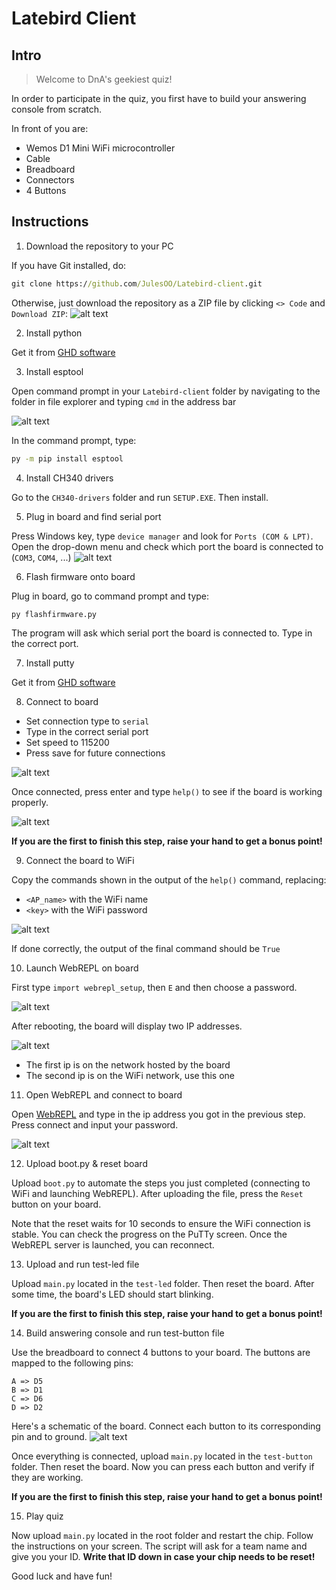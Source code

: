 # Latebird Client

## Intro

> Welcome to DnA's geekiest quiz! 

In order to participate in the quiz, you first have to build your answering console from scratch.

In front of you are:
- Wemos D1 Mini WiFi microcontroller
- Cable
- Breadboard
- Connectors
- 4 Buttons

## Instructions

1. Download the repository to your PC

If you have Git installed, do:
```cmd
git clone https://github.com/JulesOO/Latebird-client.git
```

Otherwise, just download the repository as a ZIP file by clicking `<> Code` and `Download ZIP`:
![alt text](images/zip.png)

2. Install python

Get it from [GHD software](https://mckinsey.service-now.com/ghd?id=mck_app_cat_item&sys_id=f13b9e1fdb55bf00c6722dcb0b96193b&class=pc_software_cat_item&utm_source=ghd_website&utm_medium=web&utm_content=search_results)

3. Install esptool

Open command prompt in your `Latebird-client` folder by navigating to the folder in file explorer and typing `cmd` in the address bar

![alt text](./images/searchbar.png)

In the command prompt, type:

```cmd
py -m pip install esptool
```

4. Install CH340 drivers

Go to the `CH340-drivers` folder and run `SETUP.EXE`. Then install.

5. Plug in board and find serial port

Press Windows key, type `device manager` and look for `Ports (COM & LPT)`.
Open the drop-down menu and check which port the board is connected to (`COM3`, `COM4`, ...)
![alt text](./images/COM.png)

6. Flash firmware onto board

Plug in board, go to command prompt and type:
```cmd
py flashfirmware.py
```

The program will ask which serial port the board is connected to. Type in the correct port.

7. Install putty

Get it from [GHD software](https://mckinsey.service-now.com/ghd?id=mck_app_cat_item&sys_id=5d6f99dddbf80f80b332f3561d961947&class=pc_software_cat_item&utm_source=ghd_website&utm_medium=web&utm_content=search_results)

8. Connect to board

- Set connection type to `serial`
- Type in the correct serial port 
- Set speed to 115200
- Press save for future connections

![alt text](./images/putty.png)

Once connected, press enter and type `help()` to see if the board is working properly.

![alt text](./images/help.png)

**If you are the first to finish this step, raise your hand to get a bonus point!**

9. Connect the board to WiFi

Copy the commands shown in the output of the `help()` command, replacing:
- `<AP_name>` with the WiFi name
- `<key>` with the WiFi password

![alt text](./images/wifi.png)

If done correctly, the output of the final command should be `True`

10. Launch WebREPL on board

First type `import webrepl_setup`, then `E` and then choose a password.

![alt text](./images/webreplsetup.png)

After rebooting, the board will display two IP addresses.

![alt text](./images/webreplip.png)

- The first ip is on the network hosted by the board
- The second ip is on the WiFi network, use this one

11. Open WebREPL and connect to board

Open [WebREPL](./webrepl-master/webrepl.html) and type in the ip address you got in the previous step.
Press connect and input your password.

![alt text](./images/webrepl.png)

12. Upload boot.py & reset board

Upload `boot.py` to automate the steps you just completed (connecting to WiFi and launching WebREPL). After uploading the file, press the `Reset` button on your board.

Note that the reset waits for 10 seconds to ensure the WiFi connection is stable. You can check the progress on the PuTTy screen. Once the WebREPL server is launched, you can reconnect.

13.   Upload and run test-led file

Upload `main.py` located in the `test-led` folder. Then reset the board.
After some time, the board's LED should start blinking.

**If you are the first to finish this step, raise your hand to get a bonus point!**

14. Build answering console and run test-button file

Use the breadboard to connect 4 buttons to your board. The buttons are mapped to the following pins:
```
A => D5
B => D1
C => D6
D => D2
```

Here's a schematic of the board. Connect each button to its corresponding pin and to ground.
![alt text](./images/pins.jpeg)

Once everything is connected, upload `main.py` located in the `test-button` folder. Then reset the board. Now you can press each button and verify if they are working.

**If you are the first to finish this step, raise your hand to get a bonus point!**

15.  Play quiz

Now upload `main.py` located in the root folder and restart the chip. Follow the instructions on your screen. The script will ask for a team name and give you your ID. **Write that ID down in case your chip needs to be reset!**

Good luck and have fun!